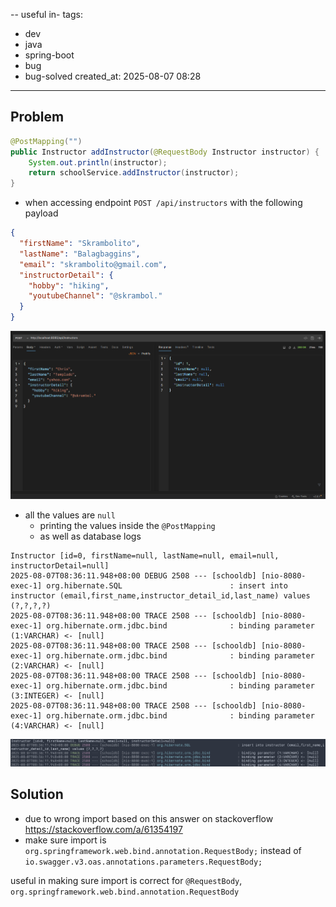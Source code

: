 --
useful in-
tags:
  - dev
  - java
  - spring-boot
  - bug
  - bug-solved
created_at: 2025-08-07 08:28
---
## Problem
```java
@PostMapping("")
public Instructor addInstructor(@RequestBody Instructor instructor) {
	System.out.println(instructor);
	return schoolService.addInstructor(instructor);
}
```
- when accessing endpoint `POST /api/instructors` with the following payload
```json
{
  "firstName": "Skrambolito",
  "lastName": "Balagbaggins",
  "email": "skrambolito@gmail.com",
  "instructorDetail": {
	"hobby": "hiking",
	"youtubeChannel": "@skrambol."
  }
}
```
![](../../../attachments/Pasted%20image%2020250807083644.png)
- all the values are `null`
	- printing the values inside the `@PostMapping`
	- as well as database logs
```log
Instructor [id=0, firstName=null, lastName=null, email=null, instructorDetail=null]
2025-08-07T08:36:11.948+08:00 DEBUG 2508 --- [schooldb] [nio-8080-exec-1] org.hibernate.SQL                        : insert into instructor (email,first_name,instructor_detail_id,last_name) values (?,?,?,?)
2025-08-07T08:36:11.948+08:00 TRACE 2508 --- [schooldb] [nio-8080-exec-1] org.hibernate.orm.jdbc.bind              : binding parameter (1:VARCHAR) <- [null]
2025-08-07T08:36:11.948+08:00 TRACE 2508 --- [schooldb] [nio-8080-exec-1] org.hibernate.orm.jdbc.bind              : binding parameter (2:VARCHAR) <- [null]
2025-08-07T08:36:11.948+08:00 TRACE 2508 --- [schooldb] [nio-8080-exec-1] org.hibernate.orm.jdbc.bind              : binding parameter (3:INTEGER) <- [null]
2025-08-07T08:36:11.948+08:00 TRACE 2508 --- [schooldb] [nio-8080-exec-1] org.hibernate.orm.jdbc.bind              : binding parameter (4:VARCHAR) <- [null]
```
![](../../../attachments/Pasted%20image%2020250807083759.png)

## Solution
- due to wrong import based on this answer on stackoverflow https://stackoverflow.com/a/61354197
- make sure import is `org.springframework.web.bind.annotation.RequestBody;` instead of `io.swagger.v3.oas.annotations.parameters.RequestBody;`


useful in making sure import is correct for `@RequestBody`, `org.springframework.web.bind.annotation.RequestBody`